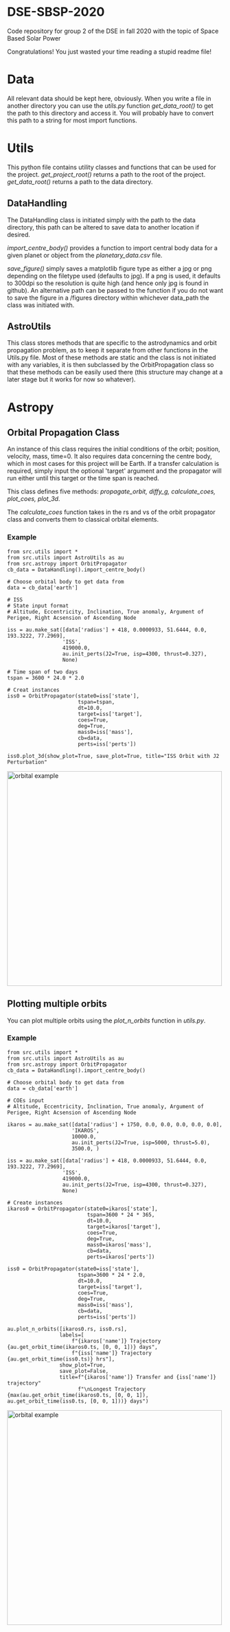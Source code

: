 # DSE-SBSP-2020
Code repository for group 2 of the DSE in fall 2020 with the topic of Space Based Solar Power

Congratulations! You just wasted your time reading a stupid readme file!

# Data
All relevant data should be kept here, obviously. When you write a file in another directory you can use the *utils.py* function *get_data_root()* to get the path to this directory and access it. You will probably have to convert this path to a string for most import functions.

# Utils
This python file contains utility classes and functions that can be used for the project.
*get_project_root()* returns a path to the root of the project.
*get_data_root()* returns a path to the data directory.

## DataHandling
The DataHandling class is initiated simply with the path to the data directory, this path can be altered to save data to another location if desired.  

*import_centre_body()* provides a function to import central body data for a given planet or object from the *planetary_data.csv* file.  

*save_figure()* simply saves a matplotlib figure type as either a jpg or png depending on the filetype used (defaults to jpg). If a png is used, it defaults to 300dpi so the resolution is quite high (and hence only jpg is found in github). An alternative path can be passed to the function if you do not want to save the figure in a /figures directory within whichever data_path the class was initiated with.

## AstroUtils
This class stores methods that are specific to the astrodynamics and orbit propagation problem, as to keep it separate from other functions in the Utils.py file. Most of these methods are static and the class is not initiated with any variables, it is then subclassed by the OrbitPropagation class so that these methods can be easily used there (this structure may change at a later stage but it works for now so whatever).

# Astropy
## Orbital Propagation Class
An instance of this class requires the initial conditions of the orbit; position, velocity, mass, time=0. It also requires data concerning the centre body, which in most cases for this project will be Earth. If a transfer calculation is required, simply input the optional 'target' argument and the propagator will run either until this target or the time span is reached.

This class defines five methods: *propagate_orbit, diffy_g, calculate_coes, plot_coes, plot_3d*.

The *calculate_coes* function takes in the rs and vs of the orbit propagator class and converts them to classical orbital elements.

### Example
```
from src.utils import *
from src.utils import AstroUtils as au
from src.astropy import OrbitPropagator
cb_data = DataHandling().import_centre_body()

# Choose orbital body to get data from
data = cb_data['earth']

# ISS
# State input format
# Altitude, Eccentricity, Inclination, True anomaly, Argument of Perigee, Right Acsension of Ascending Node

iss = au.make_sat([data['radius'] + 418, 0.0000933, 51.6444, 0.0, 193.3222, 77.2969],
                  'ISS',
                  419000.0,
                  au.init_perts(J2=True, isp=4300, thrust=0.327),
                  None)

# Time span of two days
tspan = 3600 * 24.0 * 2.0

# Creat instances
iss0 = OrbitPropagator(state0=iss['state'],
                       tspan=tspan,
                       dt=10.0,
                       target=iss['target'],
                       coes=True,
                       deg=True,
                       mass0=iss['mass'],
                       cb=data,
                       perts=iss['perts'])

iss0.plot_3d(show_plot=True, save_plot=True, title="ISS Orbit with J2 Perturbation"
```
<img src="data/figures/ISS_orbit_with_J2_perturbation.jpg" alt="orbital example" width="500px" height="500px">

## Plotting multiple orbits
You can plot multiple orbits using the *plot_n_orbits* function in *utils.py*.

### Example
```
from src.utils import *  
from src.utils import AstroUtils as au  
from src.astropy import OrbitPropagator  
cb_data = DataHandling().import_centre_body()

# Choose orbital body to get data from
data = cb_data['earth']

# COEs input
# Altitude, Eccentricity, Inclination, True anomaly, Argument of Perigee, Right Acsension of Ascending Node

ikaros = au.make_sat([data['radius'] + 1750, 0.0, 0.0, 0.0, 0.0, 0.0],
                     'IKAROS',
                     10000.0,
                     au.init_perts(J2=True, isp=5000, thrust=5.0),
                     3500.0, )

iss = au.make_sat([data['radius'] + 418, 0.0000933, 51.6444, 0.0, 193.3222, 77.2969],
                  'ISS',
                  419000.0,
                  au.init_perts(J2=True, isp=4300, thrust=0.327),
                  None)

# Create instances
ikaros0 = OrbitPropagator(state0=ikaros['state'],
                          tspan=3600 * 24 * 365,
                          dt=10.0,
                          target=ikaros['target'],
                          coes=True,
                          deg=True,
                          mass0=ikaros['mass'],
                          cb=data,
                          perts=ikaros['perts'])

iss0 = OrbitPropagator(state0=iss['state'],
                       tspan=3600 * 24 * 2.0,
                       dt=10.0,
                       target=iss['target'],
                       coes=True,
                       deg=True,
                       mass0=iss['mass'],
                       cb=data,
                       perts=iss['perts'])

au.plot_n_orbits([ikaros0.rs, iss0.rs],
                 labels=[
                     f"{ikaros['name']} Trajectory {au.get_orbit_time(ikaros0.ts, [0, 0, 1])} days",
                     f"{iss['name']} Trajectory {au.get_orbit_time(iss0.ts)} hrs"],
                 show_plot=True,
                 save_plot=False,
                 title=f"{ikaros['name']} Transfer and {iss['name']} trajectory"
                       f"\nLongest Trajectory {max(au.get_orbit_time(ikaros0.ts, [0, 0, 1]), au.get_orbit_time(iss0.ts, [0, 0, 1]))} days")
```
<img src="data/figures/GEO_Transfer_10000kg_with_ISS_Compare.jpg" alt="orbital example" width="500px" height="500px">
